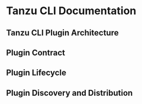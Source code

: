 # Tanzu CLI Documentation

## Tanzu CLI Plugin Architecture

## Plugin Contract

## Plugin Lifecycle

## Plugin Discovery and Distribution
